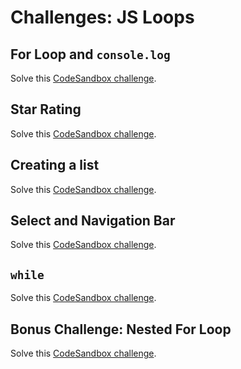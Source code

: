 # Challenges: JS Loops

## For Loop and `console.log`

Solve this
[CodeSandbox challenge](https://codesandbox.io/s/github/neuefische/web-exercises/tree/main/js-loops/for-console?file=/README.md).

## Star Rating

Solve this
[CodeSandbox challenge](https://codesandbox.io/s/github/neuefische/web-exercises/tree/main/js-loops/for-stars?file=/README.md).

## Creating a list

Solve this
[CodeSandbox challenge](https://codesandbox.io/s/github/neuefische/web-exercises/tree/main/js-loops/forof-list?file=/README.md).

## Select and Navigation Bar

Solve this
[CodeSandbox challenge](https://codesandbox.io/s/github/neuefische/web-exercises/tree/main/js-loops/forin-select-nav?file=/README.md).

## `while`

Solve this
[CodeSandbox challenge](https://codesandbox.io/s/github/neuefische/web-exercises/tree/main/js-loops/while-random-number?file=/README.md).

## Bonus Challenge: Nested For Loop

Solve this
[CodeSandbox challenge](https://codesandbox.io/s/github/neuefische/web-exercises/tree/main/js-loops/pixels?file=/README.md).
